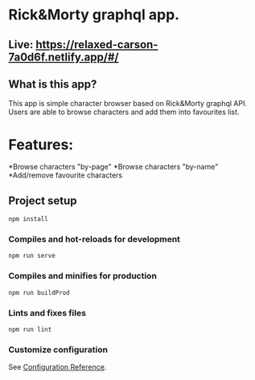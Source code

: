 # Rick&Morty graphql app.

## Live: https://relaxed-carson-7a0d6f.netlify.app/#/

## What is this app?
This app is simple character browser based on Rick&Morty graphql API. Users are able to browse characters and add them into favourites list.

# Features: <br/>

*Browse characters "by-page"
*Browse characters "by-name"
*Add/remove favourite characters

## Project setup
```
npm install
```

### Compiles and hot-reloads for development
```
npm run serve
```

### Compiles and minifies for production
```
npm run buildProd
```

### Lints and fixes files
```
npm run lint
```

### Customize configuration
See [Configuration Reference](https://cli.vuejs.org/config/).
